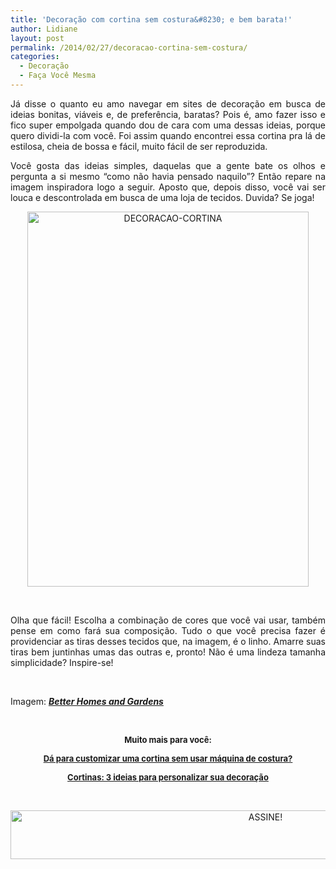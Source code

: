 ```yaml
---
title: 'Decoração com cortina sem costura&#8230; e bem barata!'
author: Lidiane
layout: post
permalink: /2014/02/27/decoracao-cortina-sem-costura/
categories:
  - Decoração
  - Faça Você Mesma
---
```

<p style="text-align: justify;">
  Já disse o quanto eu amo navegar em sites de decoração em busca de ideias bonitas, viáveis e, de preferência, baratas? Pois é, amo fazer isso e fico super empolgada quando dou de cara com uma dessas ideias, porque quero dividi-la com você. Foi assim quando encontrei essa cortina pra lá de estilosa, cheia de bossa e fácil, muito fácil de ser reproduzida.
</p>

<p style="text-align: justify;">
  Você gosta das ideias simples, daquelas que a gente bate os olhos e pergunta a si mesmo “como não havia pensado naquilo”? Então repare na imagem inspiradora logo a seguir. Aposto que, depois disso, você vai ser louca e descontrolada em busca de uma loja de tecidos. Duvida? Se joga!
</p>

<!--more-->

<p align="center">
  <a href="https://www.trololodemulher.com.br/2014/02/DECORACAO-CORTINA.jpg"><img class="alignnone size-full wp-image-9939" src="https://www.trololodemulher.com.br/2014/02/DECORACAO-CORTINA.jpg" alt="DECORACAO-CORTINA" width="450" height="600" /></a>
</p>

&nbsp;

<p style="text-align: justify;">
  Olha que fácil! Escolha a combinação de cores que você vai usar, também pense em como fará sua composição. Tudo o que você precisa fazer é providenciar as tiras desses tecidos que, na imagem, é o linho. Amarre suas tiras bem juntinhas umas das outras e, pronto! Não é uma lindeza tamanha simplicidade? Inspire-se!
</p>

&nbsp;

Imagem: **_<a href="http://www.bhg.com/" target="_blank" rel="noopener noreferrer">Better Homes and Gardens</a>_**

&nbsp;

<p align="center">
  <strong><span style="font-size: small;">Muito mais para você:</span></strong>
</p>

<p align="center">
  <strong><a href="http://www.trololodemulher.com.br/2012/07/18/cortina-decoracao/"><span style="font-size: small;">Dá para customizar uma cortina sem usar máquina de costura?</span></a></strong>
</p>

<p align="center">
  <strong><a href="http://www.decoracaodacasa.com/cortinas-ideias-decoracao/" target="_blank" rel="noopener noreferrer"><span style="font-size: small;">Cortinas: 3 ideias para personalizar sua decoração</span></a></strong>
</p>

&nbsp;

<p align="center">
  <a href="http://feedburner.google.com/fb/a/mailverify?uri=blogBichaFemea&loc=en_US" target="_blank" rel="noopener noreferrer"><img class="alignnone size-full wp-image-10439" src="https://www.trololodemulher.com.br/2014/09/ASSINE.png" alt="ASSINE!" width="800" height="78" /></a>
</p>